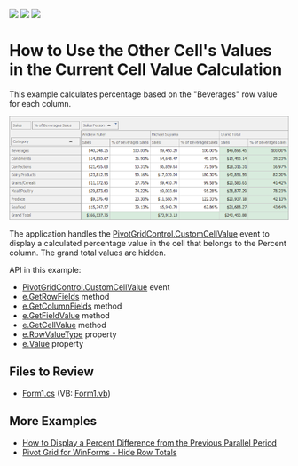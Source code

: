 <!-- default badges list -->
![](https://img.shields.io/endpoint?url=https://codecentral.devexpress.com/api/v1/VersionRange/128581503/21.2.3%2B)
[![](https://img.shields.io/badge/Open_in_DevExpress_Support_Center-FF7200?style=flat-square&logo=DevExpress&logoColor=white)](https://supportcenter.devexpress.com/ticket/details/E1110)
[![](https://img.shields.io/badge/📖_How_to_use_DevExpress_Examples-e9f6fc?style=flat-square)](https://docs.devexpress.com/GeneralInformation/403183)
<!-- default badges end -->

# How to Use the Other Cell's Values in the Current Cell Value Calculation

This example calculates percentage based on the "Beverages" row value for each column.

![screenshot](./images/screenshot.png)

The application handles the [PivotGridControl.CustomCellValue](https://docs.devexpress.com/WindowsForms/DevExpress.XtraPivotGrid.PivotGridControl.CustomCellValue) event to display a calculated percentage value in the cell that belongs to the Percent column. The grand total values are hidden.

API in this example:

* [PivotGridControl.CustomCellValue](https://docs.devexpress.com/WindowsForms/DevExpress.XtraPivotGrid.PivotGridControl.CustomCellValue) event
* [e.GetRowFields](https://docs.devexpress.com/CoreLibraries/DevExpress.XtraPivotGrid.PivotCellEventArgsBase-3.GetRowFields) method
* [e.GetColumnFields](https://docs.devexpress.com/CoreLibraries/DevExpress.XtraPivotGrid.PivotCellEventArgsBase-3.GetColumnFields) method
* [e.GetFieldValue](https://docs.devexpress.com/CoreLibraries/DevExpress.XtraPivotGrid.PivotCellEventArgsBase-3.GetFieldValue(-0)) method
* [e.GetCellValue](https://docs.devexpress.com/CoreLibraries/DevExpress.XtraPivotGrid.PivotCellEventArgsBase-3.GetCellValue(System.Object---System.Object----0)) method
* [e.RowValueType](https://docs.devexpress.com/CoreLibraries/DevExpress.XtraPivotGrid.PivotCellEventArgsBase-3.RowValueType) property
* [e.Value](https://docs.devexpress.com/CoreLibraries/DevExpress.XtraPivotGrid.PivotCellEventArgsBase-3.Value) property

## Files to Review
* [Form1.cs](./CS/WinAppCustomCellValue/Form1.cs) (VB: [Form1.vb](./VB/WinAppCustomCellValue/Form1.vb))

## More Examples 

* [How to Display a Percent Difference from the Previous Parallel Period](https://github.com/DevExpress-Examples/getting-a-summary-value-for-a-previous-period-while-calculating-the-current-one-e2125)
* [Pivot Grid for WinForms - Hide Row Totals](https://github.com/DevExpress-Examples/winforms-pivotgrid-hide-totals-customcellvalue)
